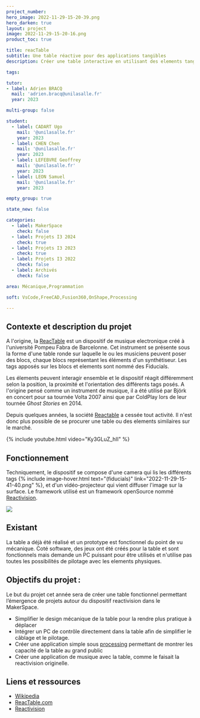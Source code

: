 ```yaml
---
project_number:
hero_image: 2022-11-29-15-20-39.png
hero_darken: true
layout: project
image: 2022-11-29-15-20-16.png
product_toc: true

title: reacTable 
subtitle: Une table réactive pour des applications tangibles
description: Créer une table interactive en utilisant des elements tangibles et le framework reacTIVision

tags: 

tutor:
- label: Adrien BRACQ
  mail: 'adrien.bracq@unilasalle.fr'
  year: 2023

multi-group: false

student:
  - label: CADART Ugo
    mail: '@unilasalle.fr'
    year: 2023
  - label: CHEN Chen
    mail: '@unilasalle.fr'
    year: 2023
  - label: LEFEBVRE Geoffrey
    mail: '@unilasalle.fr'
    year: 2023
  - label: LEON Samuel
    mail: '@unilasalle.fr'
    year: 2023

empty_group: true

state_new: false

categories:
  - label: MakerSpace
    check: false
  - label: Projets I3 2024
    check: true
  - label: Projets I3 2023
    check: true
  - label: Projets I3 2022
    check: false
  - label: Archivés
    check: false

area: Mécanique,Programmation

soft: VsCode,FreeCAD,Fusion360,OnShape,Processing

---
```

## Contexte et description du projet  

A l'origine, la [ReacTable](http://reactable.com) est un dispositif de musique electronique créé à l'université Pompeu Fabra de Barcelonne. Cet instrument se présente sous la forme d'une table ronde sur laquelle le ou les musiciens peuvent poser des blocs, chaque blocs représentant les éléments d'un synthétiseur. Les tags apposés sur les blocs et elements sont nommé des Fiducials.

Les élements peuvent interagir ensemble et le dispositif réagit différemment selon la position, la proximité et l'orientation des différents tags posés. A l'origine pensé comme un instrument de musique, il a été utilisé par Björk en concert pour sa tournée Volta 2007 ainsi que par ColdPlay lors de leur tournée *Ghost Stories* en 2014.

Depuis quelques années, la société [Reactable](http://reactable.com) a cessée tout activité. Il n'est donc plus possible de se procurer une table ou des elements similaires sur le marché.

{% include youtube.html video="Ky3GLuZ_hII" %}

## Fonctionnement  

Techniquement, le dispositif se compose d'une camera qui lis les différents tags {% include image-hover.html text="(fiducials)" link="2022-11-29-15-41-40.png" %}, et d'un vidéo-projecteur qui vient diffuser l'image sur la surface. Le framework utilisé est un framework openSource nommé [Reactivision](https://reactivision.sourceforge.net).

![](2022-11-29-15-31-54.png)

## Existant

La table a déjà été réalisé et un prototype est fonctionnel du point de vu mécanique. Coté software, des jeux ont été créés pour la table et sont fonctionnels mais demande un PC puissant pour être utilisés et n'utilise pas toutes les possibilités de pilotage avec les elements physiques. 

## Objectifs du projet :

Le but du projet cet année sera de créer une table fonctionnel permettant l’émergence de projets autour du dispositif reactivision dans le MakerSpace. 

- Simplifier le design mécanique de la table pour la rendre plus pratique à déplacer
- Intégrer un PC de contrôle directement dans la table afin de simplifier le câblage et le pilotage.
- Créer une application simple sous [processing](https://www.processing.org) permettant de montrer les capacité de la table au grand public
- Créer une application de musique avec la table, comme le faisait la reactivision originelle.


## Liens et ressources

- [Wikipedia](https://fr.wikipedia.org/wiki/Reactable)
- [ReacTable.com](http://reactable.com)
- [Reactivision](https://reactivision.sourceforge.net)
